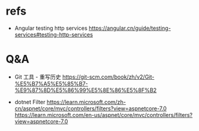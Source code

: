 # refs
- Angular testing http services
https://angular.cn/guide/testing-services#testing-http-services


# Q&A 
- Git 工具 - 重写历史
https://git-scm.com/book/zh/v2/Git-%E5%B7%A5%E5%85%B7-%E9%87%8D%E5%86%99%E5%8E%86%E5%8F%B2

- dotnet Filter
https://learn.microsoft.com/zh-cn/aspnet/core/mvc/controllers/filters?view=aspnetcore-7.0
https://learn.microsoft.com/en-us/aspnet/core/mvc/controllers/filters?view=aspnetcore-7.0